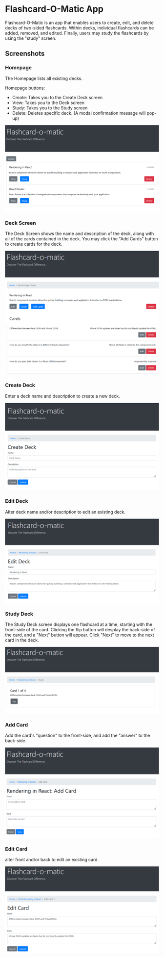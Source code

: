 # Flashcard-O-Matic App

Flashcard-O-Matic is an app that enables users to create, edit, and delete decks of two-sided flashcards. Within decks, individual flashcards can be added, removed, and edited. Finally, users may study the flashcards by using the "study" screen.

## Screenshots

### Homepage

The Homepage lists all existing decks.

Homepage buttons:

- Create: Takes you to the Create Deck screen
- View: Takes you to the Deck screen
- Study: Takes you to the Study screen
- Delete: Deletes specific deck. (A modal confirmation message will pop-up)

![home page](screenshots/home.png)

### Deck Screen

The Deck Screen shows the name and description of the deck, along with all of the cards contained in the deck. You may click the "Add Cards" button to create cards for the deck.

![deck screen](screenshots/deck-screen.png)

### Create Deck

Enter a deck name and description to create a new deck.

![create deck](screenshots/create-deck.png)

### Edit Deck

Alter deck name and/or description to edit an existing deck.

![edit deck](screenshots/edit-deck.png)

### Study Deck

The Study Deck screen displays one flashcard at a time, starting with the front-side of the card. Clicking the flip button will desplay the back-side of the card, and a "Next" button will appear. Click "Next" to move to the next card in the deck.

![study deck](screenshots/study-deck.png)

### Add Card

Add the card's "question" to the front-side, and add the "answer" to the back-side.

![add card](screenshots/add-card.png)

### Edit Card

alter front and/or back to edit an existing card.

![edit card](screenshots/edit-card.png)
